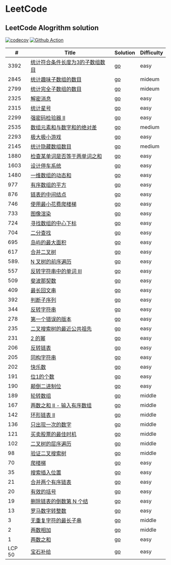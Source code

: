 # LeetCode
## LeetCode Alogrithm solution
[![codecov](https://codecov.io/gh/gofromzero/leetcode/branch/master/graph/badge.svg?token=3Z6VEuf8w2)](https://codecov.io/gh/gofromzero/leetcode)
[![Github Action](https://github.com/gofromzero/leetcode/actions/workflows/main.yml/badge.svg)](https://github.com/gofromzero/leetcode/actions/workflows/main.yml)

| #      | Title                                                                                                   | Solution                                                                     | Difficulty |
|--------|---------------------------------------------------------------------------------------------------------|------------------------------------------------------------------------------|------------|
| 3392   | [统计符合条件长度为3的子数组数目](https://leetcode.cn/problems/count-subarrays-of-length-three-with-a-condition)       | [go](./algorithms/go/countSubarrays/countSubarrays.go)                       | easy       |
| 2845   | [统计趣味子数组的数目](https://leetcode.cn/problems/count-of-interesting-subarrays/)                              | [go](./algorithms/go/countInterestingSubarrays/countInterestingSubarrays.go) | mideum     |
| 2799   | [统计完全子数组的数目](https://leetcode.cn/problems/count-complete-subarrays-in-an-array/)                        | [go](./algorithms/go/countCompleteSubarrays/countCompleteSubarrays.go)       | mideum     |
| 2325   | [解密消息](https://leetcode.cn/problems/decode-the-message/)                                                | [go](./algorithms/go/decodeMessage/decodeMessage.go)                         | easy       |
| 2315   | [统计星号](https://leetcode.cn/problems/count-asterisks/)                                                   | [go](./algorithms/go/countAsterisks/countAsterisks.go)                       | easy       |
| 2299   | [强密码检验器 II](https://leetcode.cn/problems/strong-password-checker-ii/)                                   | [go](./algorithms/go/strongPasswordCheckerII/strongPasswordCheckerII.go)     | easy       |
| 2535   | [数组元素和与数字和的绝对差](https://leetcode.cn/problems/difference-between-element-sum-and-digit-sum-of-an-array/) | [go](./algorithms/go/differenceOfSum/differenceOfSum.go)                     | medium     |
| 2293   | [极大极小游戏](https://leetcode.cn/problems/min-max-game/)                                                    | [go](./algorithms/go/minMaxGame/minMaxGame.go)                               | easy       |
| 2145   | [统计隐藏数组数目](https://leetcode.cn/problems/count-the-hidden-sequences/)                                    | [go](./algorithms/go/numberOfArrays/numberOfArrays.go)                       | medium     |
| 1880   | [检查某单词是否等于两单词之和](https://leetcode.cn/problems/check-if-word-equals-summation-of-two-words/)             | [go](./algorithms/go/isSumEqual/isSumEqual.go)                               | easy       |
| 1603   | [设计停车系统](https://leetcode.cn/problems/design-parking-system/)                                           | [go](./algorithms/go/ParkingSystem/ParkingSystem.go)                         | easy       |
| 1480   | [一维数组的动态和](https://leetcode.cn/problems/running-sum-of-1d-array/)                                       | [go](./algorithms/go/runningSum/runningSum.go)                               | easy       |
| 977    | [有序数组的平方](https://leetcode.cn/problems/squares-of-a-sorted-array/)                                      | [go](./algorithms/go/sortedsquares/sortedSquares.go)                         | easy       |
| 876    | [链表的中间结点](https://leetcode.cn/problems/middle-of-the-linked-list/)                                      | [go](./algorithms/go/middlenode/middleNode.go)                               | easy       |
| 746    | [使用最小花费爬楼梯](https://leetcode.cn/problems/min-cost-climbing-stairs/)                                     | [go](./algorithms/go/minCostClimbingStairs/minCostClimbingStairs.go)         | easy       |
| 733    | [图像渲染](https://leetcode.cn/problems/flood-fill/)                                                        | [go](./algorithms/go/floodfill/floodFill.go)                                 | easy       |
| 724    | [寻找数组的中心下标](https://leetcode.cn/problems/find-pivot-index/)                                             | [go](./algorithms/go/pivotIndex/pivotIndex.go)                               | easy       |
| 704    | [二分查找](https://leetcode.cn/problems/binary-search/)                                                     | [go](./algorithms/go/binarysearch/binarySearch.go)                           | easy       |
| 695    | [岛屿的最大面积](https://leetcode.cn/problems/max-area-of-island/)                                             | [go](./algorithms/go/maxareaofisland/maxAreaOfIsland.go)                     | easy       |
| 617    | [合并二叉树](https://leetcode.cn/problems/merge-two-binary-trees/)                                           | [go](./algorithms/go/mergetrees/mergeTrees.go)                               | easy       |
| 589.   | [N 叉树的前序遍历](https://leetcode.cn/problems/n-ary-tree-preorder-traversal/)                                | [go](./algorithms/go/preorder/preorder.go)                                   | easy       |
| 557    | [反转字符串中的单词 III](https://leetcode.cn/problems/reverse-words-in-a-string-iii/)                            | [go](./algorithms/go/reversewords/reverseWords.go)                           | easy       |
| 509    | [斐波那契数](https://leetcode.cn/problems/fibonacci-number/)                                                 | [go](./algorithms/go/fib/fib.go)                                             | easy       |
| 409    | [最长回文串](https://leetcode.cn/problems/longest-palindrome/)                                               | [go](./algorithms/go/longestPalindrome/longestPalindrome.go)                 | easy       |
| 392    | [判断子序列](https://leetcode.cn/problems/is-subsequence/)                                                   | [go](./algorithms/go/isSubsequence/isSubsequence.go)                         | easy       |
| 344    | [反转字符串](https://leetcode.cn/problems/reverse-string/)                                                   | [go](./algorithms/go/reversestring/reverseString.go)                         | easy       |
| 278    | [ 第一个错误的版本](https://leetcode.cn/problems/first-bad-version/)                                            | [go](./algorithms/go/firstBadVersion/firstBadVersion.go)                     | easy       |
| 235    | [二叉搜索树的最近公共祖先](https://leetcode.cn/problems/lowest-common-ancestor-of-a-binary-search-tree/)            | [go](./algorithms/go/lowestCommonAncestor/lowestCommonAncestor.go)           | easy       |
| 231    | [2 的幂](https://leetcode.cn/problems/power-of-two/)                                                      | [go](./algorithms/go/ispoweroftwo/isPowerOfTwo.go)                           | easy       |
| 206    | [反转链表](https://leetcode.cn/problems/reverse-linked-list/)                                               | [go](./algorithms/go/reverselist/reverseList.go)                             | easy       |
| 205    | [同构字符串](https://leetcode.cn/problems/isomorphic-strings/)                                               | [go](./algorithms/go/isIsomorphic/isIsomorphic.go)                           | easy       |
| 202    | [快乐数](https://leetcode.cn/problems/happy-number/)                                                       | [go](./algorithms/go/ishappy/isHappy.go)                                     | easy       |
| 191    | [位1的个数](https://leetcode.cn/problems/number-of-1-bits/)                                                 | [go](./algorithms/go/hammingweight/hammingWeight.go)                         | easy       |
| 190    | [颠倒二进制位](https://leetcode.cn/problems/reverse-bits/)                                                    | [go](./algorithms/go/reversebits/reverseBits.go)                             | easy       |
| 189    | [轮转数组](https://leetcode.cn/problems/rotate-array/)                                                      | [go](./algorithms/go/rotate/rotate.go)                                       | middle     |
| 167    | [两数之和 II - 输入有序数组](https://leetcode.cn/problems/two-sum-ii-input-array-is-sorted/)                      | [go](./algorithms/go/twosum2/twoSum.go)                                      | middle     |
| 142    | [环形链表 II](https://leetcode.cn/problems/linked-list-cycle-ii/)                                           | [go](./algorithms/go/detectCycle/detectCycle.go)                             | middle     |
| 136    | [只出现一次的数字](https://leetcode.cn/problems/single-number/)                                                 | [go](./algorithms/go/singlenumber/singleNumber.go)                           | middle     |
| 121    | [买卖股票的最佳时机](https://leetcode.cn/problems/best-time-to-buy-and-sell-stock/)                              | [go](./algorithms/go/maxProfit/maxProfit.go)                                 | middle     |
| 102    | [二叉树的层序遍历](https://leetcode.cn/problems/binary-tree-level-order-traversal/)                             | [go](./algorithms/go/preorder/preorder.go)                                   | middle     |
| 98     | [验证二叉搜索树](https://leetcode.cn/problems/validate-binary-search-tree/)                                    | [go](./algorithms/go/isValidBST/isValidBST.go)                               | middle     |
| 70     | [爬楼梯](https://leetcode.cn/problems/climbing-stairs/)                                                    | [go](./algorithms/go/climbstairs/climbStairs.go)                             | easy       |
| 35     | [搜索插入位置](https://leetcode.cn/problems/search-insert-position/)                                          | [go](./algorithms/go/searchinsert/searchInsert.go)                           | easy       |
| 21     | [合并两个有序链表](https://leetcode.cn/problems/merge-two-sorted-lists/)                                        | [go](./algorithms/go/mergetwolists/mergeTwoLists.go)                         | easy       |
| 20     | [有效的括号](https://leetcode.cn/problems/valid-parentheses/)                                                | [go](./algorithms/go/isValid/isValid.go)                                     | easy       |
| 19     | [删除链表的倒数第 N 个结](https://leetcode.cn/problems/remove-nth-node-from-end-of-list/)                         | [go](./algorithms/go/removenthfromend/removeNthFromEnd.go)                   | easy       |
| 13     | [罗马数字转整数](https://leetcode.cn/problems/roman-to-integer/)                                               | [go](./algorithms/go/romanToInt/romanToInt.go)                               | easy       |
| 3      | [无重复字符的最长子串](https://leetcode.cn/problems/longest-substring-without-repeating-characters/)              | [go](./algorithms/go/lengthoflongestsubstring/lengthOfLongestSubstring.go)   | middle     |
| 2      | [两数相加](https://leetcode.cn/problems/add-two-numbers/)                                                   | [go](./algorithms/go/addtwonumbers/addTwoNumbers.go)                         | middle     |
| 1      | [两数之和](https://leetcode.cn/problems/two-sum/)                                                           | [go](./algorithms/go/twosum/twoSum.go)                                       | easy       |
| LCP 50 | [宝石补给](https://leetcode.cn/problems/WHnhjV/)                                                            | [go](./algorithms/go/giveGem/giveGem.go)                                     | easy       |

